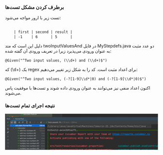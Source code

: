 ### برطرف کردن مشکل تست‌ها 
تست زیر با ارور مواجه می‌شود:
```feature

    | first | second | result |
    | -1    | 6      | 5  	  |	

```

دلیل این است که متد twoInputValuesAnd در فایل MyStepdefs.java دو عدد مثبت به عنوان ورودی می‌پذیرد زیرا در تعریف ورودی آن گفته شده:

```feature
@Given("^Two input values, (\\d+) and (\\d+)$")
```
که (\\d+) یک regex برای اعداد مثبت است.
کد را به شکل زیر تغییر می‌دهیم:
```feature
@Given("^Two input values, (-?[1-9]\\d*|0) and (-?[1-9]\\d*|0)$")
```
اکنون اعداد منفی نیز می‌توانند به عنوان ورودی داده شوند و تست‌ها با موفقیت پاس می‌شوند.

### نتیجه اجرای تمام تست‌ها 

<img alt="running tests" src="./images/img.png">